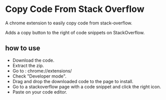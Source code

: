 # Copy Code From Stack Overflow
A chrome extension to easily copy code from stack-overflow.

Adds a copy button to the right of code snippets on StackOverflow.

## how to use
- Download the code.
- Extract the zip.
- Go to : chrome://extensions/
- Check "Developer mode".
- Drag and drop the downloaded code to the page to install.
- Go to a stackoverflow page with a code snippet and click the right icon.
- Paste on your code editor.
